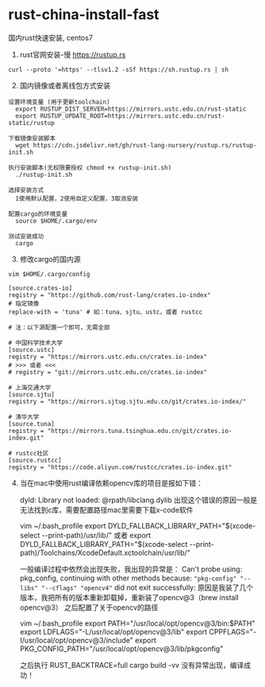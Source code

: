 # rust-china-install-fast
国内rust快速安装, centos7

  1. rust官网安装-慢
    https://rustup.rs 
    
    curl --proto '=https' --tlsv1.2 -sSf https://sh.rustup.rs | sh 
  
  2. 国内镜像或者离线包方式安装
  
    设置环境变量 (用于更新toolchain)
      export RUSTUP_DIST_SERVER=https://mirrors.ustc.edu.cn/rust-static
      export RUSTUP_UPDATE_ROOT=https://mirrors.ustc.edu.cn/rust-static/rustup
    
    下载镜像安装脚本
      wget https://cdn.jsdelivr.net/gh/rust-lang-nursery/rustup.rs/rustup-init.sh
    
    执行安装脚本(无权限要授权 chmod +x rustup-init.sh)
      ./rustup-init.sh 
    
    选择安装方式
      1使用默认配置，2使用自定义配置，3取消安装
     
    配置cargo的环境变量
      source $HOME/.cargo/env 
    
    测试安装成功
      cargo 
      
  3. 修改cargo的国内源
    
    vim $HOME/.cargo/config 
    
    [source.crates-io]
    registry = "https://github.com/rust-lang/crates.io-index"
    # 指定镜像
    replace-with = 'tuna' # 如：tuna、sjtu、ustc，或者 rustcc

    # 注：以下源配置一个即可，无需全部

    # 中国科学技术大学
    [source.ustc]
    registry = "https://mirrors.ustc.edu.cn/crates.io-index"
    # >>> 或者 <<<
    # registry = "git://mirrors.ustc.edu.cn/crates.io-index"

    # 上海交通大学
    [source.sjtu]
    registry = "https://mirrors.sjtug.sjtu.edu.cn/git/crates.io-index/"

    # 清华大学
    [source.tuna]
    registry = "https://mirrors.tuna.tsinghua.edu.cn/git/crates.io-index.git"

    # rustcc社区
    [source.rustcc]
    registry = "https://code.aliyun.com/rustcc/crates.io-index.git"
        
4. 当在mac中使用rust编译依赖opencv库的项目是报如下错：

  
    dyld: Library not loaded: @rpath/libclang.dylib
    出现这个错误的原因一般是无法找到c库，需要配置路径mac里需要下载x-code软件
   
    vim ~/.bash_profile 
    export DYLD_FALLBACK_LIBRARY_PATH="$(xcode-select --print-path)/usr/lib/" 
    或者
    export DYLD_FALLBACK_LIBRARY_PATH="$(xcode-select --print-path)/Toolchains/XcodeDefault.xctoolchain/usr/lib/"
   
    一般编译过程中依然会出现失败，我出现的异常是：
    Can't probe using: pkg_config, continuing with other methods because: `"pkg-config" "--libs" "--cflags" "opencv4"` did not exit successfully:
    原因是我装了几个版本，我把所有的版本重新卸载掉，重新装了opencv@3（brew install opencv@3）
    之后配置了关于opencv的路径
   
    vim ~/.bash_profile
    export PATH="/usr/local/opt/opencv@3/bin:$PATH"
    export LDFLAGS="-L/usr/local/opt/opencv@3/lib"
    export CPPFLAGS="-I/usr/local/opt/opencv@3/include"
    export PKG_CONFIG_PATH="/usr/local/opt/opencv@3/lib/pkgconfig"
   
    之后执行 RUST_BACKTRACE=full cargo build -vv 没有异常出现，编译成功！
   
     
     
